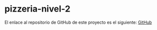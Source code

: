 # pizzeria-nivel-2

El enlace al repositorio de GitHub de este proyecto es el siguiente: [GitHub]()
